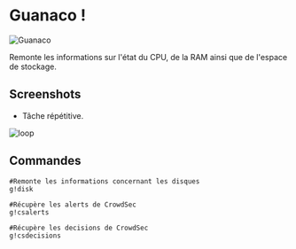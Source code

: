 # Guanaco !

![Guanaco](https://i.imgur.com/KvccnAT.png)

Remonte les informations sur l'état du CPU, de la RAM ainsi que de l'espace de stockage.

## Screenshots

- Tâche répétitive.

![loop](https://i.imgur.com/TYokAJE.png)

## Commandes
```
#Remonte les informations concernant les disques
g!disk
```
```
#Récupère les alerts de CrowdSec
g!csalerts
```
```
#Récupère les decisions de CrowdSec
g!csdecisions
```
